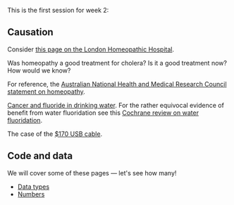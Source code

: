 This is the first session for week 2:

## Causation

Consider [this page on the London Homeopathic
Hospital](https://ezitis.myzen.co.uk/homeopathic.html).

Was homeopathy a good treatment for cholera?  Is it a good treatment now?  How
would we know?

For reference, the [Australian National Health and Medical Research Council
statement on
homeopathy](https://www.nhmrc.gov.au/sites/default/files/images/nhmrc-statement-on-homeopathy.pdf).

[Cancer and fluoride in drinking water](https://www.jstor.org/stable/45159668).
For the rather equivocal evidence of benefit from water fluoridation see this
[Cochrane review on water
fluoridation](https://www.cochrane.org/CD010856/ORAL_water-fluoridation-prevent-tooth-decay).

The case of the [$170 USB
cable](http://passionforsound.lachlanfennen.com/massive-usb-comparison-test/).

## Code and data

We will cover some of these pages — let's see how many!

* [Data types](https://lisds.github.io/textbook/data-types/data_types)
* [Numbers](https://lisds.github.io/textbook/data-types/Numbers)
